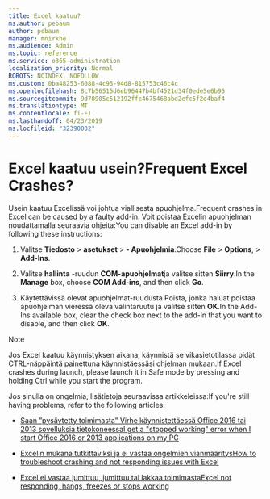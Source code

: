 ```yaml
---
title: Excel kaatuu?
ms.author: pebaum
author: pebaum
manager: mnirkhe
ms.audience: Admin
ms.topic: reference
ms.service: o365-administration
localization_priority: Normal
ROBOTS: NOINDEX, NOFOLLOW
ms.custom: 0ba48253-6088-4c95-94d8-815753c46c4c
ms.openlocfilehash: 8c7b56515d6eb96447b4bf4521d34f0ede5e6b95
ms.sourcegitcommit: 9d78905c512192ffc4675468abd2efc5f2e4baf4
ms.translationtype: MT
ms.contentlocale: fi-FI
ms.lasthandoff: 04/23/2019
ms.locfileid: "32390032"
---
```

# <a name="frequent-excel-crashes"></a><span data-ttu-id="60eed-102">Excel kaatuu usein?</span><span class="sxs-lookup"><span data-stu-id="60eed-102">Frequent Excel Crashes?</span></span>

<span data-ttu-id="60eed-103">Usein kaatuu Excelissä voi johtua viallisesta apuohjelma.</span><span class="sxs-lookup"><span data-stu-id="60eed-103">Frequent crashes in Excel can be caused by a faulty add-in.</span></span> <span data-ttu-id="60eed-104">Voit poistaa Excelin apuohjelman noudattamalla seuraavia ohjeita:</span><span class="sxs-lookup"><span data-stu-id="60eed-104">You can disable an Excel add-in by following these instructions:</span></span>
  
1. <span data-ttu-id="60eed-105">Valitse **Tiedosto** \> **asetukset** \> **- Apuohjelmia**.</span><span class="sxs-lookup"><span data-stu-id="60eed-105">Choose **File** \> **Options**, \> **Add-Ins**.</span></span>
    
2. <span data-ttu-id="60eed-106">Valitse **hallinta** -ruudun **COM-apuohjelmat**ja valitse sitten **Siirry**.</span><span class="sxs-lookup"><span data-stu-id="60eed-106">In the **Manage** box, choose **COM Add-ins**, and then click **Go**.</span></span>
    
3. <span data-ttu-id="60eed-107">Käytettävissä olevat apuohjelmat-ruudusta Poista, jonka haluat poistaa apuohjelman vieressä oleva valintaruutu ja valitse sitten **OK**.</span><span class="sxs-lookup"><span data-stu-id="60eed-107">In the Add-Ins available box, clear the check box next to the add-in that you want to disable, and then click **OK**.</span></span>
    
> [!NOTE]
> <span data-ttu-id="60eed-108">Jos Excel kaatuu käynnistyksen aikana, käynnistä se vikasietotilassa pidät CTRL-näppäintä painettuna käynnistäessäsi ohjelman mukaan.</span><span class="sxs-lookup"><span data-stu-id="60eed-108">If Excel crashes during launch, please launch it in Safe mode by pressing and holding Ctrl while you start the program.</span></span> 
  
<span data-ttu-id="60eed-109">Jos sinulla on ongelmia, lisätietoja seuraavissa artikkeleissa:</span><span class="sxs-lookup"><span data-stu-id="60eed-109">If you're still having problems, refer to the following articles:</span></span>
  
- [<span data-ttu-id="60eed-110">Saan ”pysäytetty toimimasta” Virhe käynnistettäessä Office 2016 tai 2013 sovelluksia tietokoneessa</span><span class="sxs-lookup"><span data-stu-id="60eed-110">I get a "stopped working" error when I start Office 2016 or 2013 applications on my PC</span></span>](https://support.office.com/article/52bd7985-4e99-4a35-84c8-2d9b8301a2fa.aspx)
    
- [<span data-ttu-id="60eed-111">Excelin mukana tutkittaviksi ja ei vastaa ongelmien vianmääritys</span><span class="sxs-lookup"><span data-stu-id="60eed-111">How to troubleshoot crashing and not responding issues with Excel</span></span>](https://support.microsoft.com/help/2758592/how-to-troubleshoot-crashing-and-not-responding-issues-with-excel)
    
- [<span data-ttu-id="60eed-112">Excel ei vastaa jumittuu, jumittuu tai lakkaa toimimasta</span><span class="sxs-lookup"><span data-stu-id="60eed-112">Excel not responding, hangs, freezes or stops working</span></span>](https://support.office.com/article/37e7d3c9-9e84-40bf-a805-4ca6853a1ff4.aspx)
    
